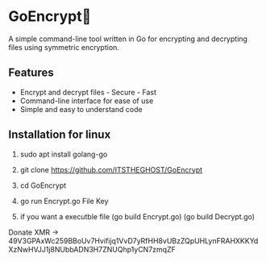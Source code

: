 # GoEncrypt👻
A simple command-line tool written in Go for encrypting and decrypting files using symmetric encryption.


## Features

- Encrypt and decrypt files - Secure - Fast
- Command-line interface for ease of use
- Simple and easy to understand code

## Installation for linux 

1.    sudo apt install golang-go 

2.    git clone https://github.com/ITSTHEGHOST/GoEncrypt

3.    cd GoEncrypt

4.    go run Encrypt.go File Key 

5.    if you want a executble file (go build Encrypt.go) (go build Decrypt.go)


Donate XMR -> 49V3GPAxWc259BBoUv7Hvifijq1VvD7yRfHH8vUBzZQpUHLynFRAHXKKYdXzNwHVJJ1j8NUbbADN3H7ZNUQhp1yCN7zmqZF 
